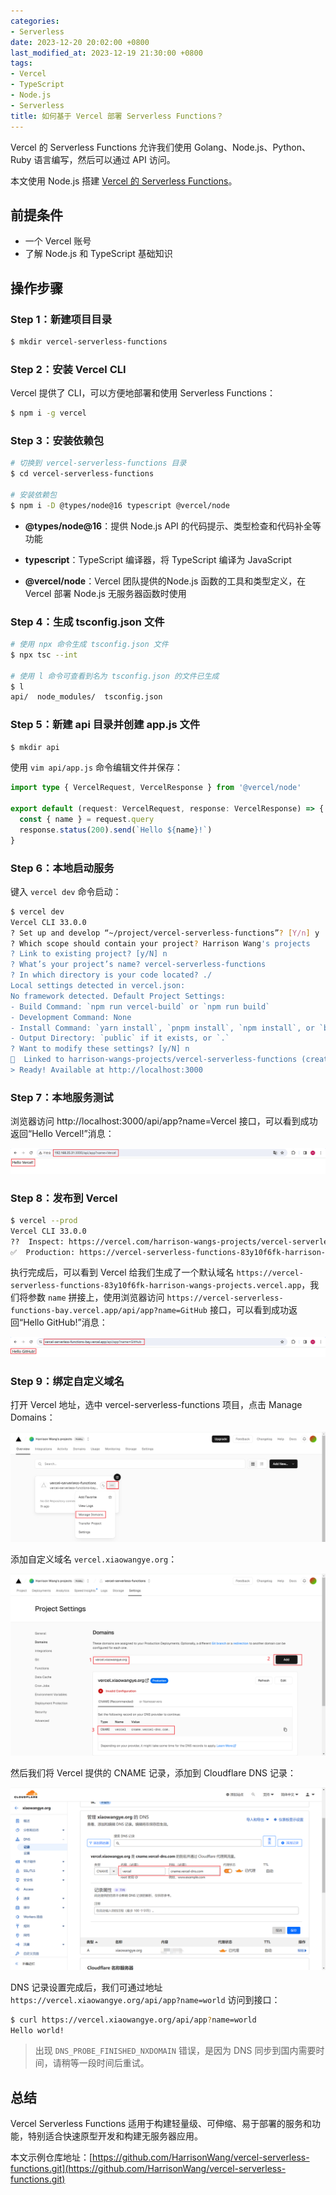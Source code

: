 ```yaml
---
categories:
- Serverless
date: 2023-12-20 20:02:00 +0800
last_modified_at: 2023-12-19 21:30:00 +0800
tags:
- Vercel
- TypeScript
- Node.js
- Serverless
title: 如何基于 Vercel 部署 Serverless Functions？
---
```


Vercel 的 Serverless Functions 允许我们使用 Golang、Node.js、Python、Ruby 语言编写，然后可以通过 API 访问。

本文使用 Node.js 搭建 [Vercel 的 Serverless Functions](https://vercel.com/docs/concepts/functions/serverless-functions)。

## 前提条件

- 一个 Vercel 账号
- 了解 Node.js 和 TypeScript 基础知识

## 操作步骤

### Step 1：新建项目目录

```bash
$ mkdir vercel-serverless-functions
```

### Step 2：安装 Vercel CLI

Vercel 提供了 CLI，可以方便地部署和使用 Serverless Functions：

```bash
$ npm i -g vercel
```

### Step 3：安装依赖包

```bash
# 切换到 vercel-serverless-functions 目录
$ cd vercel-serverless-functions

# 安装依赖包
$ npm i -D @types/node@16 typescript @vercel/node
```

- **@types/node@16**：提供 Node.js API 的代码提示、类型检查和代码补全等功能

- **typescript**：TypeScript 编译器，将 TypeScript 编译为 JavaScript

- **@vercel/node**：Vercel 团队提供的Node.js 函数的工具和类型定义，在 Vercel 部署 Node.js 无服务器函数时使用

### Step 4：生成 tsconfig.json 文件

```bash
# 使用 npx 命令生成 tsconfig.json 文件
$ npx tsc --int

# 使用 l 命令可查看到名为 tsconfig.json 的文件已生成
$ l
api/  node_modules/  tsconfig.json
```

### Step 5：新建 api 目录并创建 app.js 文件

```bash
$ mkdir api
```

使用 `vim api/app.js` 命令编辑文件并保存：

```ts
import type { VercelRequest, VercelResponse } from '@vercel/node'

export default (request: VercelRequest, response: VercelResponse) => {
  const { name } = request.query
  response.status(200).send(`Hello ${name}!`)
}
```

### Step 6：本地启动服务

键入 `vercel dev` 命令启动：

```bash
$ vercel dev
Vercel CLI 33.0.0
? Set up and develop “~/project/vercel-serverless-functions”? [Y/n] y
? Which scope should contain your project? Harrison Wang's projects
? Link to existing project? [y/N] n
? What’s your project’s name? vercel-serverless-functions
? In which directory is your code located? ./
Local settings detected in vercel.json:
No framework detected. Default Project Settings:
- Build Command: `npm run vercel-build` or `npm run build`
- Development Command: None
- Install Command: `yarn install`, `pnpm install`, `npm install`, or `bun install`
- Output Directory: `public` if it exists, or `.`
? Want to modify these settings? [y/N] n
🔗  Linked to harrison-wangs-projects/vercel-serverless-functions (created .vercel)
> Ready! Available at http://localhost:3000
```

### Step 7：本地服务测试

浏览器访问 http://localhost:3000/api/app?name=Vercel 接口，可以看到成功返回“Hello Vercel!”消息：

![image-20231220125423697](../img/image-20231220125423697.png)

### Step 8：发布到 Vercel

```bash
$ vercel --prod
Vercel CLI 33.0.0
??  Inspect: https://vercel.com/harrison-wangs-projects/vercel-serverless-functions/4WR38JWoD5pC8UDQ2B8LmRhiueWx [1s]
✅  Production: https://vercel-serverless-functions-83y10f6fk-harrison-wangs-projects.vercel.app [1s]
```

执行完成后，可以看到 Vercel 给我们生成了一个默认域名 `https://vercel-serverless-functions-83y10f6fk-harrison-wangs-projects.vercel.app`，我们将参数 `name` 拼接上，使用浏览器访问 `https://vercel-serverless-functions-bay.vercel.app/api/app?name=GitHub` 接口，可以看到成功返回“Hello GitHub!”消息：

![image-20231220130920834](../img/image-20231220130920834.png)

### Step 9：绑定自定义域名

打开 Vercel 地址，选中 vercel-serverless-functions 项目，点击 Manage Domains：

![image-20231220140131095](../img/image-20231220140131095.png)

添加自定义域名 `vercel.xiaowangye.org`：

![image-20231220140318881](../img/image-20231220140318881.png)

然后我们将 Vercel 提供的 CNAME 记录，添加到 Cloudflare DNS 记录：

![image-20231220140533989](../img/image-20231220140533989.png)

DNS 记录设置完成后，我们可通过地址 `https://vercel.xiaowangye.org/api/app?name=world` 访问到接口：

```bash
$ curl https://vercel.xiaowangye.org/api/app?name=world
Hello world!
```

> 出现 `DNS_PROBE_FINISHED_NXDOMAIN` 错误，是因为 DNS 同步到国内需要时间，请稍等一段时间后重试。

## 总结

Vercel Serverless Functions 适用于构建轻量级、可伸缩、易于部署的服务和功能，特别适合快速原型开发和构建无服务器应用。

本文示例仓库地址：[https://github.com/HarrisonWang/vercel-serverless-functions.git](https://github.com/HarrisonWang/vercel-serverless-functions.git)
